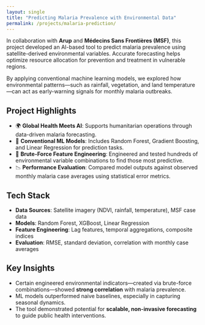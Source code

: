 ```yaml
---
layout: single
title: "Predicting Malaria Prevalence with Environmental Data"
permalink: /projects/malaria-prediction/
---
```


In collaboration with **Arup** and **Médecins Sans Frontières (MSF)**, this project developed an AI-based tool to predict malaria prevalence using satellite-derived environmental variables. Accurate forecasting helps optimize resource allocation for prevention and treatment in vulnerable regions.

By applying conventional machine learning models, we explored how environmental patterns—such as rainfall, vegetation, and land temperature—can act as early-warning signals for monthly malaria outbreaks.

## Project Highlights

- 🌍 **Global Health Meets AI**: Supports humanitarian operations through data-driven malaria forecasting.
- 🤖 **Conventional ML Models**: Includes Random Forest, Gradient Boosting, and Linear Regression for prediction tasks.
- 🔧 **Brute-Force Feature Engineering**: Engineered and tested hundreds of environmental variable combinations to find those most predictive.
- 📉 **Performance Evaluation**: Compared model outputs against observed monthly malaria case averages using statistical error metrics.

## Tech Stack

- **Data Sources**: Satellite imagery (NDVI, rainfall, temperature), MSF case data
- **Models**: Random Forest, XGBoost, Linear Regression
- **Feature Engineering**: Lag features, temporal aggregations, composite indices
- **Evaluation**: RMSE, standard deviation, correlation with monthly case averages

## Key Insights

- Certain engineered environmental indicators—created via brute-force combinations—showed **strong correlation** with malaria prevalence.
- ML models outperformed naive baselines, especially in capturing seasonal dynamics.
- The tool demonstrated potential for **scalable, non-invasive forecasting** to guide public health interventions.
